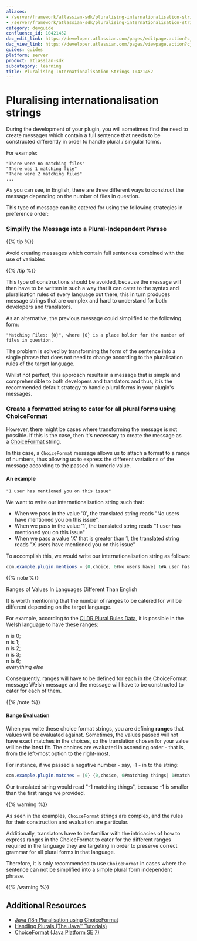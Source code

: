 ```yaml
---
aliases:
- /server/framework/atlassian-sdk/pluralising-internationalisation-strings-10421452.html
- /server/framework/atlassian-sdk/pluralising-internationalisation-strings-10421452.md
category: devguide
confluence_id: 10421452
dac_edit_link: https://developer.atlassian.com/pages/editpage.action?cjm=wozere&pageId=10421452
dac_view_link: https://developer.atlassian.com/pages/viewpage.action?cjm=wozere&pageId=10421452
guides: guides
platform: server
product: atlassian-sdk
subcategory: learning
title: Pluralising Internationalisation Strings 10421452
---
```

# Pluralising internationalisation strings

During the development of your plugin, you will sometimes find the need to create messages which contain a full sentence that needs to be constructed differently in order to handle plural / singular forms.

For example:

``` text
"There were no matching files"
"There was 1 matching file"
"There were 2 matching files"
... 
```

As you can see, in English, there are three different ways to construct the message depending on the number of files in question.

This type of message can be catered for using the following strategies in preference order:

### Simplify the Message into a Plural-Independent Phrase

{{% tip %}}

Avoid creating messages which contain full sentences combined with the use of variables

{{% /tip %}}

This type of constructions should be avoided, because the message will then have to be written in such a way that it can cater to the syntax and pluralisation rules of every language out there, this in turn produces message strings that are complex and hard to understand for both developers and translators.

As an alternative, the previous message could simplified to the following form:

``` text
"Matching Files: {0}", where {0} is a place holder for the number of files in question.
```

The problem is solved by transforming the form of the sentence into a single phrase that does not need to change according to the pluralisation rules of the target language.

Whilst not perfect, this approach results in a message that is simple and comprehensible to both developers and translators and thus, it is the recommended default strategy to handle plural forms in your plugin's messages.

### Create a formatted string to cater for all plural forms using ChoiceFormat

However, there might be cases where transforming the message is not possible. If this is the case, then it's necessary to create the message as a <a href="http://docs.oracle.com/javase/7/docs/api/java/text/ChoiceFormat.html" class="external-link">ChoiceFormat</a> string.

In this case, a `ChoiceFormat` message allows us to attach a format to a range of numbers, thus allowing us to express the different variations of the message according to the passed in numeric value.

#### An example

``` text
"1 user has mentioned you on this issue"
```

We want to write our internationalisation string such that:

-   When we pass in the value '0', the translated string reads "No users have mentioned you on this issue".
-   When we pass in the value '1', the translated string reads "1 user has mentioned you on this issue"
-   When we pass a value 'X' that is greater than 1, the translated string reads "X users have mentioned you on this issue"

To accomplish this, we would write our internationalisation string as follows:

``` java
com.example.plugin.mentions = {0,choice, 0#No users have| 1#A user has| 1<{0,number} users have} mentioned you on this issue.
```

{{% note %}}

Ranges of Values In Languages Different Than English

It is worth mentioning that the number of ranges to be catered for will be different depending on the target language.

For example, according to the <a href="http://www.unicode.org/cldr/charts/supplemental/language_plural_rules.html#cy" class="external-link">CLDR Plural Rules Data</a>, it is possible in the Welsh language to have these ranges:

n is 0;  
n is 1;  
n is 2;  
n is 3;  
n is 6;  
*everything else*

Consequently, ranges will have to be defined for each in the ChoiceFormat message Welsh message and the message will have to be constructed to cater for each of them.

{{% /note %}}

#### Range Evaluation

When you write these choice format strings, you are defining **ranges** that values will be evaluated against. Sometimes, the values passed will not have exact matches in the choices, so the translation chosen for your value will be the **best fit**. The choices are evaluated in ascending order - that is, from the left-most option to the right-most.

For instance, if we passed a negative number - say, -1 - in to the string:

``` java
com.example.plugin.matches = {0} {0,choice, 0#matching things| 1#match| 1<matches}
```

Our translated string would read "-1 matching things", because -1 is smaller than the first range we provided.

{{% warning %}}

As seen in the examples, `ChoiceFormat` strings are complex, and the rules for their construction and evaluation are particular.

Additionally, translators have to be familiar with the intricacies of how to express ranges in the ChoiceFormat to cater for the different ranges required in the language they are targeting in order to preserve correct grammar for all plural forms in that language.

Therefore, it is only recommended to use `ChoiceFormat` in cases where the sentence can not be simplified into a simple plural form independent phrase.

{{% /warning %}}

## Additional Resources

-   <a href="http://stuartgunter.wordpress.com/2011/08/09/java-i18n-pluralisation-using-choiceformat/" class="external-link">Java i18n Pluralisation using ChoiceFormat</a>
-   <a href="http://docs.oracle.com/javase/tutorial/i18n/format/choiceFormat.html" class="external-link">Handling Plurals (The Java™ Tutorials)</a>
-   <a href="http://docs.oracle.com/javase/7/docs/api/java/text/ChoiceFormat.html" class="external-link">ChoiceFormat (Java Platform SE 7)</a>



































































































































































